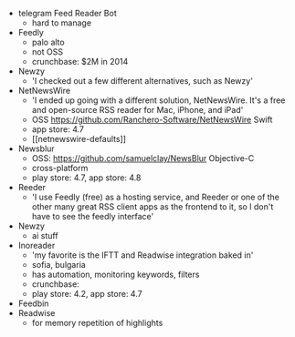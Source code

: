 - telegram Feed Reader Bot
	- hard to manage
- Feedly
	- palo alto
	- not OSS
	- crunchbase: $2M in 2014
- Newzy
	- 'I checked out a few different alternatives, such as Newzy'
- NetNewsWire
	- 'I ended up going with a different solution, NetNewsWire. It's a free and open-source RSS reader for Mac, iPhone, and iPad'
	- OSS https://github.com/Ranchero-Software/NetNewsWire Swift
	- app store: 4.7
	- [[netnewswire-defaults]]
- Newsblur
	- OSS: https://github.com/samuelclay/NewsBlur Objective-C
	- cross-platform
	- play store: 4.7, app store: 4.8
- Reeder
	- 'I use Feedly (free) as a hosting service, and Reeder or one of the other many great RSS client apps as the frontend to it, so I don't have to see the feedly interface'
- Newzy
	- ai stuff
- Inoreader
	- 'my favorite is the IFTT and Readwise integration baked in'
	- sofia, bulgaria
	- has automation, monitoring keywords, filters
	- crunchbase:
	- play store: 4.2, app store: 4.7
- Feedbin
- Readwise
	- for memory repetition of highlights